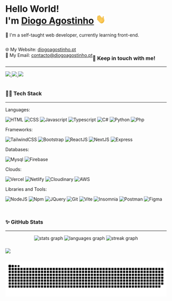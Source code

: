 <h1 align="left">Hello World! <br /> I'm <a href="https://twitter.com/agostinho_dev" target="_blank"><span style="font-weight: bold">Diogo Agostinho</a> <img src="https://raw.githubusercontent.com/diogoagostinho/diogoagostinho/main/assets/hi.gif" width="30" height="30"/></span></h1>

<p align="left">🚀 I'm a self-taught web developer, currently learning front-end.</p>
<p align="left" style="float:left" style="display:flex; justify-content:space-between;">
    🌐 My Website: <a href="http://diogoagostinho.pt/" target="_blank">diogoagostinho.pt</a>     <br>
    📧 My Email: <a href="mailto:contacto@diogoagostinho.pt">contacto@diogoagostinho.pt</a>
</p>

<br>
<h3>🤙 Keep in touch with me!</h3>
<hr>

<div align="left">
  <a href="https://dev.to/diogoagostinho" target="_blank" margin-left="10px">
   <img height="28px"   src="https://img.shields.io/badge/dev.to-black?style=for-the-badge&logo=devdotto&logoColor=white" /> 
  </a>
  <a href="https://www.linkedin.com/in/diogo-agostinho-b99a33224/" target="_blank">
    <img height="28px"  src="https://img.shields.io/badge/Linkedin-0A66C2?style=for-the-badge&logo=Linkedin&logoColor=white"  />
  </a>
  <a href="https://twitter.com/agostinho_dev" target="_blank">
    <img height="28px" src="https://img.shields.io/badge/Twitter-000000?style=for-the-badge&logo=x&logoColor=white"  />
  </a>
</div>

<br>
<h3>👨‍💻 Tech Stack</h3>
<hr>
<p>Languages:</p>

![HTML](https://img.shields.io/badge/HTML-E34F26?style=for-the-badge&logo=html5&logoColor=white)
![CSS](https://img.shields.io/badge/css-4CB4FF?style=for-the-badge&logo=css3&logoColor=white)
![Javascript](https://img.shields.io/badge/Javascript-100000?style=for-the-badge&logo=javascript&logoColor=black&color=FFFF00)
![Typescript](https://img.shields.io/badge/TypeScript-007ACC?style=for-the-badge&logo=typescript&logoColor=white)
![C#](https://img.shields.io/badge/C%23-239120?style=for-the-badge&logo=csharp&logoColor=white)
![Python](https://img.shields.io/badge/python-3776AB?style=for-the-badge&logo=python&logoColor=white)
![Php](https://img.shields.io/badge/php-777BB4?style=for-the-badge&logo=php&logoColor=white)

<p>Frameworks:</p>

![TailwindCSS](https://img.shields.io/badge/Tailwind-06B6D4?style=for-the-badge&logo=tailwindcss&logoColor=white)
![Bootstrap](https://img.shields.io/badge/Bootstrap-563D7C?style=for-the-badge&logo=bootstrap&logoColor=white)
![ReactJS](https://img.shields.io/badge/React-4CB4FF?style=for-the-badge&logo=react&logoColor=white)
![NextJS](https://img.shields.io/badge/next-000000?style=for-the-badge&logo=nextdotjs&logoColor=white)
![Express](https://img.shields.io/badge/Express-3a3b3a?style=for-the-badge&logo=express&logoColor=white)

<p>Databases:</p>

![Mysql](https://img.shields.io/badge/MySQL-blue?style=for-the-badge&logo=mysql&logoColor=white)
![Firebase](https://img.shields.io/badge/Firebase-FFCC2F?style=for-the-badge&logo=firebase&logoColor=black)

<p>Clouds:</p>

![Vercel](https://img.shields.io/badge/Vercel-000000?style=for-the-badge&logo=vercel&logoColor=white)
![Netlify](https://img.shields.io/badge/Netlify-05E1BD?style=for-the-badge&logo=netlify&logoColor=white)
![Cloudinary](https://img.shields.io/badge/Cloudinary-3448C5?style=for-the-badge&logo=cloudinary&logoColor=white)
![AWS](https://img.shields.io/badge/AWS-232F3E?style=for-the-badge&logo=amazonaws&logoColor=white)

<p>Libraries and Tools:</p>

![NodeJS](https://img.shields.io/badge/Node.js-339933?style=for-the-badge&logo=nodedotjs&logoColor=white)
![Npm](https://img.shields.io/badge/npm-CB3837?style=for-the-badge&logo=npm&logoColor=white)
![JQuery](https://img.shields.io/badge/jQuery-0769AD?style=for-the-badge&logo=jquery&logoColor=white)
![Git](https://img.shields.io/badge/Git-F05032?style=for-the-badge&logo=git&logoColor=white)
![Vite](https://img.shields.io/badge/Vite-9D5BFE?style=for-the-badge&logo=vite&logoColor=white)
![Insomnia](https://img.shields.io/badge/Insomnia-4000BF?style=for-the-badge&logo=insomnia&logoColor=white)
![Postman](https://img.shields.io/badge/Postman-FF6C37?style=for-the-badge&logo=postman&logoColor=white)
![Figma](https://img.shields.io/badge/Figma-F24E1E?style=for-the-badge&logo=figma&logoColor=white)

<br>
<h3>✨ GitHub Stats</h3>
<hr>

<div align="center">
  <img src="https://github-readme-stats.vercel.app/api?username=diogoagostinho&hide_title=false&hide_rank=false&show_icons=true&include_all_commits=true&count_private=true&disable_animations=false&theme=tokyonight&locale=en&hide_border=true&order=1" height="150" alt="stats graph"  />
  <img src="https://github-readme-stats.vercel.app/api/top-langs?username=diogoagostinho&locale=en&hide_title=false&layout=compact&card_width=320&langs_count=6&theme=tokyonight&hide_border=true&order=2" height="150" alt="languages graph"  />
  <img src="https://streak-stats.demolab.com?user=diogoagostinho&locale=en&mode=daily&theme=tokyonight&hide_border=true&border_radius=5&order=3" height="150" alt="streak graph"  />
</div>

###

![](https://github-profile-trophy.vercel.app/?username=diogoagostinho&theme=tokyonight&no-frame=true&no-bg=true&margin-w=4)

###

<img src="https://raw.githubusercontent.com/diogoagostinho/diogoagostinho/output/snake.svg" alt="Snake animation" />
